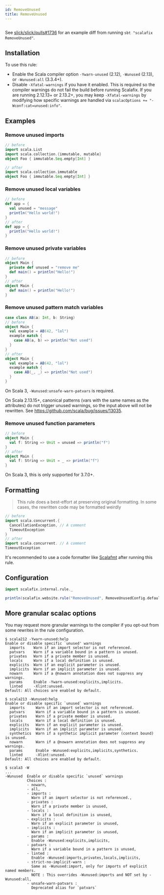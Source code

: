 ```yaml
---
id: RemoveUnused
title: RemoveUnused
---
```


```scala mdoc:rule:RemoveUnused

```

See [slick/slick/pulls#1736](https://github.com/slick/slick/pull/1736) for an
example diff from running `sbt "scalafix RemoveUnused"`.

## Installation

To use this rule:

- Enable the Scala compiler option `-Ywarn-unused` (2.12), `-Wunused` (2.13),
  or `-Wunused:all` (3.3.4+).
- Disable `-Xfatal-warnings` if you have it enabled. This is required so the
  compiler warnings do not fail the build before running Scalafix. If you are
  running 2.12.13+ or 2.13.2+, you may keep `-Xfatal-warnings` by modifying how
  specific warnings are handled via `scalacOptions += "-Wconf:cat=unused:info"`.

## Examples

### Remove unused imports

```scala
// before
import scala.List
import scala.collection.{immutable, mutable}
object Foo { immutable.Seq.empty[Int] }

// after
import scala.collection.immutable
object Foo { immutable.Seq.empty[Int] }
```

### Remove unused local variables

```scala
// before
def app = {
  val unused = "message"
  println("Hello world!")
}
// after
def app = {
  println("Hello world!")
}
```

### Remove unused private variables

```scala
// before
object Main {
  private def unused = "remove me"
  def main() = println("Hello!")
}
// after
object Main {
  def main() = println("Hello!")
}
```

### Remove unused pattern match variables

```scala
case class AB(a: Int, b: String)
// before
object Main {
  val example = AB(42, "lol")
  example match {
    case AB(a, b) => println("Not used")
  }
}
// after
object Main {
  val example = AB(42, "lol")
  example match {
    case AB(_, _) => println("Not used")
  }
}
```

On Scala 3, `-Wunused:unsafe-warn-patvars` is required.

On Scala 2.13.15+, canonical patterns (vars with the same names as the
attributes) do not trigger unused warnings, so the input above will not
be rewritten. See https://github.com/scala/bug/issues/13035.

### Remove unused function parameters

```scala
// before
object Main {
  val f: String => Unit = unused => println("f")
}
// after
object Main {
  val f: String => Unit = _ => println("f")
}
```

On Scala 3, this is only supported for 3.7.0+.

## Formatting

> This rule does a best-effort at preserving original formatting. In some cases,
> the rewritten code may be formatted weirdly

```scala
// before
import scala.concurrent.{
  CancellationException, // A comment
  TimeoutException
}
// after
import scala.concurrent. // A comment
TimeoutException
```

It's recommended to use a code formatter like
[Scalafmt](https://scalameta.org/scalafmt/) after running this rule.

## Configuration

```scala mdoc:passthrough
import scalafix.internal.rule._
```

```scala mdoc:passthrough
println(scalafix.website.rule("RemoveUnused", RemoveUnusedConfig.default))
```

## More granular scalac options

You may request more granular warnings to the compiler if you opt-out
from some rewrites in the rule configuration.

```
$ scala212 -Ywarn-unused:help
Enable or disable specific `unused' warnings
  imports    Warn if an import selector is not referenced.
  patvars    Warn if a variable bound in a pattern is unused.
  privates   Warn if a private member is unused.
  locals     Warn if a local definition is unused.
  explicits  Warn if an explicit parameter is unused.
  implicits  Warn if an implicit parameter is unused.
  nowarn     Warn if a @nowarn annotation does not suppress any warnings.
  params     Enable -Ywarn-unused:explicits,implicits.
  linted     -Xlint:unused.
Default: All choices are enabled by default.
```

```
$ scala213 -Wunused:help
Enable or disable specific `unused` warnings
  imports     Warn if an import selector is not referenced.
  patvars     Warn if a variable bound in a pattern is unused.
  privates    Warn if a private member is unused.
  locals      Warn if a local definition is unused.
  explicits   Warn if an explicit parameter is unused.
  implicits   Warn if an implicit parameter is unused.
  synthetics  Warn if a synthetic implicit parameter (context bound) is unused.
  nowarn      Warn if a @nowarn annotation does not suppress any warnings.
  params      Enable -Wunused:explicits,implicits,synthetics.
  linted      -Xlint:unused.
Default: All choices are enabled by default.
```

```
$ scala3 -W
...
-Wunused  Enable or disable specific `unused` warnings
          Choices :
          - nowarn,
          - all,
          - imports :
            Warn if an import selector is not referenced.,
          - privates :
            Warn if a private member is unused,
          - locals :
            Warn if a local definition is unused,
          - explicits :
            Warn if an explicit parameter is unused,
          - implicits :
            Warn if an implicit parameter is unused,
          - params :
            Enable -Wunused:explicits,implicits,
          - patvars :
            Warn if a variable bound in a pattern is unused,
          - linted :
            Enable -Wunused:imports,privates,locals,implicits,
          - strict-no-implicit-warn :
            Same as -Wunused:import, only for imports of explicit named members.
            NOTE : This overrides -Wunused:imports and NOT set by -Wunused:all,
          - unsafe-warn-patvars :
            Deprecated alias for `patvars`
```
